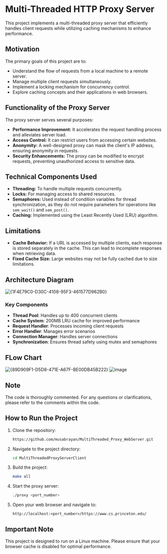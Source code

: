 # Multi-Threaded HTTP Proxy Server

This project implements a multi-threaded proxy server that efficiently handles client requests while utilizing caching mechanisms to enhance performance.

## Motivation

The primary goals of this project are to:

- Understand the flow of requests from a local machine to a remote server.
- Manage multiple client requests simultaneously.
- Implement a locking mechanism for concurrency control.
- Explore caching concepts and their applications in web browsers.

## Functionality of the Proxy Server

The proxy server serves several purposes:

- **Performance Improvement:** It accelerates the request handling process and alleviates server load.
- **Access Control:** It can restrict users from accessing certain websites.
- **Anonymity:** A well-designed proxy can mask the client's IP address, ensuring anonymity in requests.
- **Security Enhancements:** The proxy can be modified to encrypt requests, preventing unauthorized access to sensitive data.

## Technical Components Used

- **Threading:** To handle multiple requests concurrently.
- **Locks:** For managing access to shared resources.
- **Semaphores:** Used instead of condition variables for thread synchronization, as they do not require parameters for operations like `sem_wait()` and `sem_post()`.
- **Caching:** Implemented using the Least Recently Used (LRU) algorithm.

## Limitations

- **Cache Behavior:** If a URL is accessed by multiple clients, each response is stored separately in the cache. This can lead to incomplete responses when retrieving data.
- **Fixed Cache Size:** Large websites may not be fully cached due to size limitations.

## Architecture Diagram

![{1F4E79C0-D30C-4108-95F3-461577D962B0}](https://github.com/user-attachments/assets/95010d5e-ad22-40a2-8a1b-7667e49f8b44)



### Key Components
- **Thread Pool**: Handles up to 400 concurrent clients
- **Cache System**: 200MB LRU cache for improved performance
- **Request Handler**: Processes incoming client requests
- **Error Handler**: Manages error scenarios
- **Connection Manager**: Handles server connections
- **Synchronization**: Ensures thread safety using mutex and semaphores


## FLow Chart
![{89D909F1-D5D8-471E-A67F-BE00DB45B222}](https://github.com/user-attachments/assets/629945bf-6f38-42eb-8e48-90a057a7feee)
![image](https://github.com/user-attachments/assets/2a005246-7ad9-4023-896a-730901dd7b57)



## Note

The code is thoroughly commented. For any questions or clarifications, please refer to the comments within the code.

## How to Run the Project

1. Clone the repository:

   ```bash
   https://github.com/musabrayan/MultiThreaded_Proxy_WebServer.git
   ```

2. Navigate to the project directory:

   ```bash
   cd MultiThreadedProxyServerClient
   ```

3. Build the project:

   ```bash
   make all
   ```

4. Start the proxy server:

   ```bash
   ./proxy <port_number>
   ```

5. Open your web browser and navigate to:

   ```
   http://localhost:<port_number>/https://www.cs.princeton.edu/
   ```

## Important Note

This project is designed to run on a Linux machine. Please ensure that your browser cache is disabled for optimal performance.
